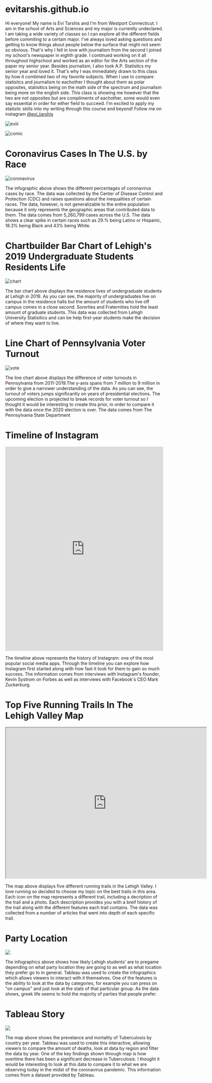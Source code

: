 # evitarshis.github.io

Hi everyone! My name is Evi Tarshis and I'm from Westport Connecticut. I am in the school of Arts and Sciences and my major is currently undeclared. I am taking a wide variety of classes so I can explore all the different fields before commiting to a certain major. 
I've always loved asking questions and getting to know things about people below the surface that might not seem so obvious. That's why I fell in love with journalism from the second I joined my school's newspaper in eighth grade. I continued working on it all throughout highschool and worked as an editor for the Arts section of the paper my senior year. 
Besides journalism, I also took A.P. Statisitcs my senior year and loved it. That's why I was immediately drawn to this class by how it combined two of my favorite subjects. When I use to compare statisitcs and journalism to eachother I thought about them as polar opposites, statisitics being on the math side of the spectrum and journalism being more on the english side. This class is showing me however that the two are not opposites but are compliments of eachother, some would even say essential in order for either field to succeed. I'm excited to apply my statisitc skills into my writing through this course and beyond! Follow me on instagram [@evi_tarshis](https://www.instagram.com/evi_tarshis/)

![eviii](https://github.com/evitarshis/evitarshis.github.io/blob/master/eviii.JPG?raw=true)

![comic](https://github.com/evitarshis/evitarshis.github.io/blob/master/comic.png?raw=true)


# Coronavirus Cases In The U.S. by Race

![coronavirus](https://github.com/evitarshis/evitarshis.github.io/blob/master/Coronavirus%20cases%20by%20race_ethnicity%20in%20the%20United%20States.png?raw=true]) 

The infographic above shows the different percentages of coronavirus cases by race. The data was collected by the Center of Disease Control and Protection (CDC) and raises questions about the inequalities of certain races. The data, however, is not generalizable to the entire population because it only represents the geographic areas that contributed data to them. The data comes from 5,260,799 cases across the U.S. The data shows a clear spike in certain races such as 29.% being Latino or Hispanic, 18.3% being Black and 43% being White. 


# Chartbuilder Bar Chart of Lehigh's 2019 Undergraduate Students Residents Life 

![chart](https://github.com/evitarshis/evitarshis.github.io/blob/master/chart.png?raw=true)

The bar chart above displays the residence lives of undergraduate students at Lehigh in 2019. As you can see, the majority of undergraduates live on campus in the residence halls but the amount of students who live off campus comes in a close second. Sororties and Fraternities hold the least amount of graduate students. This data was collected from Lehigh University Statisitics and can be help first-year students make the decision of where they want to live. 


# Line Chart of Pennsylvania Voter Turnout 

![vote](https://github.com/evitarshis/evitarshis.github.io/blob/master/Vote.png?raw=true)

The line chart above displays the difference of voter turnouts in Pennsylvania from 2011-2019.The y-axis spans from 7 million to 9 million in order to give a narrower understanding of the data. As you can see, the turnout of voters jumps significantly on years of presidential elections. The upcoming election is projected to break records for voter turnout so I thought it would be interesting to create this prior, in order to compare it with the data once the 2020 election is over. The data comes from The Pennsylvania State Department 


# Timeline of Instagram

<iframe src='https://cdn.knightlab.com/libs/timeline3/latest/embed/index.html?source=1qC63jzvXZgSZHCK_XdNkPYrPEfaKR8PqUVQqDhI60HM&font=Default&lang=en&initial_zoom=2&height=650' width='100%' height='650' webkitallowfullscreen mozallowfullscreen allowfullscreen frameborder='0'></iframe>

The timeline above represents the history of Instagram: one of the most popular social media apps. Through the timeline you can explore how Instagram first started along with how fast it took for them to gain so much success. The information comes from interviews with Instagram's founder, Kevin Systrom on Forbes as well as interviews with Facebook's CEO Mark Zuckerburg.


# Top Five Running Trails In The Lehigh Valley Map

<iframe src="https://www.google.com/maps/d/u/2/embed?mid=14kqscb2LT4hHrHBbKhamM40-G4V1dmn4" width="640" height="480"></iframe>

The map above displays five different running trails in the Lehigh Valley. I love running so decided to choose my topic on the best trails in this area. Each icon on the map represents a different trail, including a decription of the trail and a photo. Each description provides you with a breif history of the trail along with the different features each trail contains. The data was collected from a number of articles that went into depth of each specific trail. 


# Party Location 
<div class='tableauPlaceholder' id='viz1606008635277' style='position: relative'><noscript><a href='#'><img alt=' ' src='https:&#47;&#47;public.tableau.com&#47;static&#47;images&#47;Pa&#47;PartyData_16060086547340&#47;Dashboard1&#47;1_rss.png' style='border: none' /></a></noscript><object class='tableauViz' style='display:none;'><param name='host_url' value='https%3A%2F%2Fpublic.tableau.com%2F' /> <param name='embed_code_version' value='3' /> <param name='site_root' value='' /><param name='name' value='PartyData_16060086547340&#47;Dashboard1' /><param name='tabs' value='no' /><param name='toolbar' value='yes' /><param name='static_image' value='https:&#47;&#47;public.tableau.com&#47;static&#47;images&#47;Pa&#47;PartyData_16060086547340&#47;Dashboard1&#47;1.png' /> <param name='animate_transition' value='yes' /><param name='display_static_image' value='yes' /><param name='display_spinner' value='yes' /><param name='display_overlay' value='yes' /><param name='display_count' value='yes' /><param name='language' value='en' /><param name='filter' value='publish=yes' /></object></div> <script type='text/javascript'> var divElement = document.getElementById('viz1606008635277'); var vizElement = divElement.getElementsByTagName('object')[0]; if ( divElement.offsetWidth > 800 ) { vizElement.style.width='100%';vizElement.style.height=(divElement.offsetWidth*0.75)+'px';} else if ( divElement.offsetWidth > 500 ) { vizElement.style.width='100%';vizElement.style.height=(divElement.offsetWidth*0.75)+'px';} else { vizElement.style.width='100%';vizElement.style.height='877px';} var scriptElement = document.createElement('script'); scriptElement.src = 'https://public.tableau.com/javascripts/api/viz_v1.js';                    vizElement.parentNode.insertBefore(scriptElement, vizElement); </script>

The infographics above shows how likely Lehigh students' are to pregame depending on what party location they are going to as well as what location they prefer go to in general. Tableau was used to create the infographics which allows viewers to interact with it themselves. One of the features is the ability to look at the data by categories, for example you can press on "on campus" and just look at the stats of that particular group. As the data shows, greek life seems to hold the majority of parties that people prefer. 


# Tableau Story
<div class='tableauPlaceholder' id='viz1606785814076' style='position: relative'><noscript><a href='#'><img alt=' ' src='https:&#47;&#47;public.tableau.com&#47;static&#47;images&#47;F6&#47;F63YZSRS5&#47;1_rss.png' style='border: none' /></a></noscript><object class='tableauViz'  style='display:none;'><param name='host_url' value='https%3A%2F%2Fpublic.tableau.com%2F' /> <param name='embed_code_version' value='3' /> <param name='path' value='shared&#47;F63YZSRS5' /> <param name='toolbar' value='yes' /><param name='static_image' value='https:&#47;&#47;public.tableau.com&#47;static&#47;images&#47;F6&#47;F63YZSRS5&#47;1.png' /> <param name='animate_transition' value='yes' /><param name='display_static_image' value='yes' /><param name='display_spinner' value='yes' /><param name='display_overlay' value='yes' /><param name='display_count' value='yes' /><param name='language' value='en' /><param name='filter' value='publish=yes' /></object></div> <script type='text/javascript'> var divElement = document.getElementById('viz1606785814076'); var vizElement = divElement.getElementsByTagName('object')[0]; vizElement.style.width='1016px';vizElement.style.height='991px'; var scriptElement = document.createElement('script'); scriptElement.src = 'https://public.tableau.com/javascripts/api/viz_v1.js'; vizElement.parentNode.insertBefore(scriptElement, vizElement); </script>

The map above shows the prevelance and mortality of Tuberculosis by country per year. Tableau was used to create this interactive, allowing viewers to compare the amount of deaths, look at data by region and filter the data by year. One of the key findings shown through map is how overtime there has been a significant decrease in Tuberculosis. I thought it would be interesting to look at this data to compare it to what we are observing today in the midst of the coronavirus pandemic. This information comes from a dataset provided by Tableau. 
